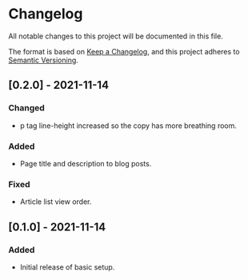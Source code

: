 # Changelog
All notable changes to this project will be documented in this file.

The format is based on [Keep a Changelog](https://keepachangelog.com/en/1.0.0/),
and this project adheres to [Semantic Versioning](https://semver.org/spec/v2.0.0.html).

## [0.2.0] - 2021-11-14
### Changed
- p tag line-height increased so the copy has more breathing room.
### Added
- Page title and description to blog posts.
### Fixed
- Article list view order.

## [0.1.0] - 2021-11-14
### Added
- Initial release of basic setup.
